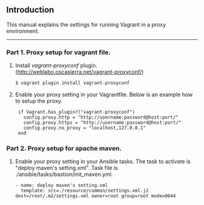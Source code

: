 ## Introduction

This manual explains the settings for running Vagrant in a proxy environment.

---------------------------------------

### Part 1. Proxy setup for vagrant file.

1. Install _vagrant-proxyconf_ plugin. (http://weblabo.oscasierra.net/vagrant-proxyconf/)

	```bash
	$ vagrant plugin install vagrant-proxyconf
	```

2. Enable your proxy setting in your Vagrantfile. Below is an example how to setup the proxy.

	```bash:Vagrantfile
	 if Vagrant.has_plugin?("vagrant-proxyconf")
	   config.proxy.http = "http://username:password@host:port/"
	   config.proxy.https = "http://username:password@host:port/"
	   config.proxy.no_proxy = "localhost,127.0.0.1"
	 end
	```


### Part 2. Proxy setup for apache maven.

1. Enable your proxy setting in your Ansible tasks.
   The task to activate is "deploy maven's setting.xml".
   Task file is ./ansible/tasks/bastion/init_maven.yml.

   ```
   - name: deploy maven's setting.xml
     template: src=./resource/common/settings.xml.j2 dest=/root/.m2/settings.xml owner=root group=root mode=0644
   ```
